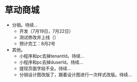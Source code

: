 # 草动商城
* 分销。待续...
    - 开发（7月19日，7月22日）
    - 测试修改并上线（）
    - 预计完工：8月2号
* 其他。
    - 小程序和pc去掉tenantId。待续...
    - 小程序和pc去掉duserId。待续...
    - 提现页面字段不全。待续...
    - 分销设计图改版了，跟着设计图进行一次样式改版。待续...
    
